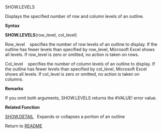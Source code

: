 SHOW.LEVELS

Displays the specified number of row and column levels of an outline.

**Syntax**

**SHOW.LEVELS**(row\_level, col\_level)

Row\_level    specifies the number of row levels of an outline to
display. If the outline has fewer levels than specified by row\_level,
Microsoft Excel shows all levels. If row\_level is zero or omitted, no
action is taken on rows.

Col\_level    specifies the number of column levels of an outline to
display. If the outline has fewer levels than specified by col\_level,
Microsoft Excel shows all levels. If col\_level is zero or omitted, no
action is taken on columns.

**Remarks**

If you omit both arguments, SHOW.LEVELS returns the \#VALUE\! error
value.

**Related Function**

[SHOW.DETAIL](SHOW.DETAIL.md)   Expands or collapses a portion of an outline



Return to [README](README.md)

